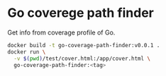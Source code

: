 # Go coverege path finder

Get info from coverage profile of Go.

```sh
docker build -t go-coverage-path-finder:v0.0.1 .
docker run \
  -v $(pwd)/test/cover.html:/app/cover.html \
  go-coverage-path-finder:<tag>
```
